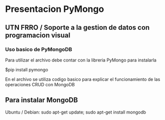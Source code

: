 # Presentacion PyMongo 
## UTN FRRO / Soporte a la gestion de datos con programacion visual

### Uso basico de PyMongoDB

Para utilizar el archivo debe contar con la libreria PyMongo para instalarla 

$pip install pymongo

En el archivo se utiliza codigo basico para explicar el funcionamiento de las operaciones CRUD con MongoDB

## Para instalar MongoDB

Ubuntu / Debian: sudo apt-get update; sudo apt-get install mongodb
